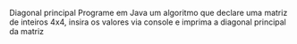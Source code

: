 Diagonal principal
Programe em Java um algoritmo que declare uma matriz de inteiros 4x4, insira os valores via console e imprima a diagonal principal da matriz